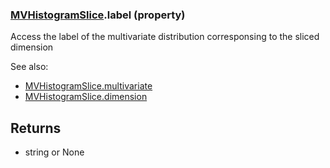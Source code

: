 ### [MVHistogramSlice](MVHistogramSlice.md).label (property)




Access the label of the multivariate distribution corresponsing to the
sliced dimension

See also:
* [MVHistogramSlice.multivariate](MVHistogramSlice.multivariate.md)
* [MVHistogramSlice.dimension](MVHistogramSlice.dimension.md)

Returns
-------------
* string or None


